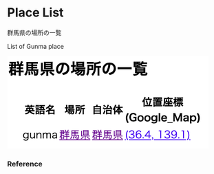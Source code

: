 Place List
============

群馬県の場所の一覧

List of Gunma place

![place list](https://github.com/ohwada/World_Countries/blob/main/geoPandas/polygon_explode/gunma/place_list/screenshots/gunma_place_list.png)

### Reference

